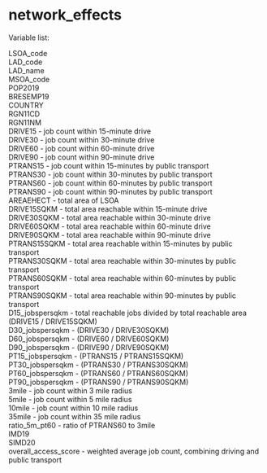 # network_effects

Variable list:

LSOA_code<br>
LAD_code<br>
LAD_name<br>
MSOA_code<br>
POP2019<br>
BRESEMP19<br>
COUNTRY<br>
RGN11CD<br>
RGN11NM<br>
DRIVE15 - job count within 15-minute drive<br>
DRIVE30 - job count within 30-minute drive<br>
DRIVE60 - job count within 60-minute drive<br>
DRIVE90 - job count within 90-minute drive<br>
PTRANS15 - job count within 15-minutes by public transport<br>
PTRANS30 - job count within 30-minutes by public transport<br>
PTRANS60 - job count within 60-minutes by public transport<br>
PTRANS90 - job count within 90-minutes by public transport<br>
AREAEHECT - total area of LSOA<br>
DRIVE15SQKM - total area reachable within 15-minute drive<br>
DRIVE30SQKM - total area reachable within 30-minute drive<br>
DRIVE60SQKM - total area reachable within 60-minute drive<br>
DRIVE90SQKM - total area reachable within 90-minute drive<br>
PTRANS15SQKM - total area reachable within 15-minutes by public transport<br>
PTRANS30SQKM - total area reachable within 30-minutes by public transport<br>
PTRANS60SQKM - total area reachable within 60-minutes by public transport<br>
PTRANS90SQKM - total area reachable within 90-minutes by public transport<br>
D15_jobspersqkm - total reachable jobs divided by total reachable area (DRIVE15 / DRIVE15SQKM)<br>
D30_jobspersqkm - (DRIVE30 / DRIVE30SQKM)<br>
D60_jobspersqkm - (DRIVE60 / DRIVE60SQKM)<br>
D90_jobspersqkm - (DRIVE90 / DRIVE90SQKM)<br>
PT15_jobspersqkm - (PTRANS15 / PTRANS15SQKM)<br>
PT30_jobspersqkm - (PTRANS30 / PTRANS30SQKM)<br>
PT60_jobspersqkm - (PTRANS60 / PTRANS60SQKM)<br>
PT90_jobspersqkm - (PTRANS90 / PTRANS90SQKM)<br>
3mile - job count within 3 mile radius<br>
5mile - job count within 5 mile radius<br>
10mile - job count within 10 mile radius<br>
35mile - job count within 35 mile radius<br>
ratio_5m_pt60 - ratio of PTRANS60 to 3mile<br>
IMD19<br>
SIMD20<br>
overall_access_score - weighted average job count, combining driving and public transport
